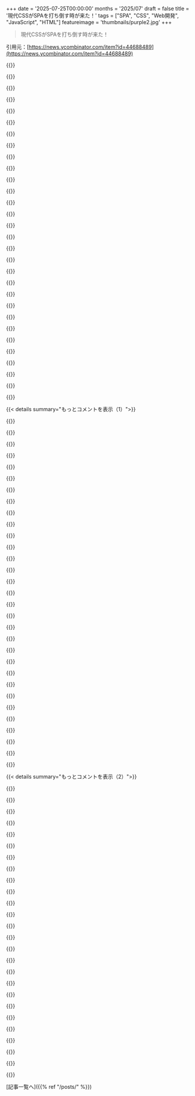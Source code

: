 +++
date = '2025-07-25T00:00:00'
months = '2025/07'
draft = false
title = '現代CSSがSPAを打ち倒す時が来た！'
tags = ["SPA", "CSS", "Web開発", "JavaScript", "HTML"]
featureimage = 'thumbnails/purple2.jpg'
+++

> 現代CSSがSPAを打ち倒す時が来た！

引用元：[https://news.ycombinator.com/item?id=44688489](https://news.ycombinator.com/item?id=44688489)




{{<matomeQuote body="SPAはユーザーが長時間アプリを使うときに本領を発揮するんだ。初回ロードは重いけど、その後の通信量はぐっと減らせる。スムーズな遷移は副産物だよ。記事が言う「ページ遷移のため」ってのはSPAの目的を誤解してる。もしそう誤解してたなら記事は正しいね。SPAはjQuery時代からあって、Reactで広まったけど、本来の強みは大量コードの初回読み込みとキャッシュで、長時間セッションでのネットワークトラフィック削減だよ。" userName="codingdave" createdAt="2025/07/25 21:43:36" color="#ff33a1">}}




{{<matomeQuote body="この記事、誤解だらけで手抜きだよ。この著者の他のJavaScript嫌いの記事も、雑なのにHacker Newsでめっちゃ高評価されてた。なんでこんなことになるんだ？１．JavaScriptアプリの複雑性で嫌な経験したから？２．JavaScript知らない開発者が慣れない作法にイライラしてるから？３．Reactとか出るずっと前からある、「フロントエンドは本当のプログラミングじゃない」って偏見があるから？" userName="jbreckmckye" createdAt="2025/07/26 09:11:08" color="#ff5733">}}




{{<matomeQuote body="SPAを誤解してて、間違った問題解決に使ってたなら、この記事は100%正しいって意見に同意だ。記事はイライラする内容だったね。著者はSEOコンサルで、たぶんマーケティングサイト中心に考えてるんだ。でも、実際のアプリはSPAでめちゃくちゃ恩恵を受けるよ。Google MapsをSPAなしで作るの想像してみてよ。ページ遷移をどんなにアニメーションさせても、体験は最悪になるはずだ！" userName="cheema33" createdAt="2025/07/26 03:00:01" color="#785bff">}}




{{<matomeQuote body="あんた、完全に的外れだよ、著者は正しい！現代のCSSは強力だし、HTMLこそがウェブコンテンツを届ける方法なんだ。Webフレームワークは全部、Webを本来の姿じゃないものにするための“ハック”でしかない。進化を知らない奴らは、悪い癖をベストプラクティスだと思い込んでるんだ。JavaScript野郎どもには、LaravelとかRuby/Railsを試してみるのをお勧めするよ。そしたらJavaScriptがいかにクソか気づいて、使うのを最小限にするだろうね。" userName="cleoxjefbjxis" createdAt="2025/07/26 10:57:08" color="">}}




{{<matomeQuote body="低帯域だったり不安定な接続（＋積極的なキャッシュ）ってのが、SPAが強い理由の一つだよ（SPAのAはApplicationって意味な）。十分な接続がある時にアプリのフロントエンド全体をキャッシュしちゃえば、その後のアプリ利用はすごく少ない帯域で済むんだ。" userName="TimTheTinker" createdAt="2025/07/25 21:54:09" color="#785bff">}}




{{<matomeQuote body="「ロード後のネットワークリクエストが超小さい」って例、どこかで見せてほしいね。HTML送るのとそんなに違う？俺が関わったSPAは大抵、ロード後も大量の重い呼び出しをしてて、最初から最終的なHTMLを送るよりずっと遅いんだ。それに、JSONがHTMLより魔法みたいに圧縮されるわけじゃない、HTMLだってすごくよく圧縮されるんだから。SPAがネットワーク的に良いって主張は、プロパガンダか迷信で、実際には全然そうじゃないよ。" userName="wild_egg" createdAt="2025/07/26 00:21:26" color="#38d3d3">}}




{{<matomeQuote body="SPAが人気の本当の理由は、JavaScriptが新しいVisual Basicみたいで、他に何も知らない開発者が山ほどいるからだよ。帯域幅最適化より、こういう労働市場の力がずっとデカいんだ。俺の証拠はシンプルで、今まで見たSPAアプリは全部、普通のHTMLより2桁も遅かった。実際、帯域幅の恩恵なんてほぼないね。理論上はそうかもしれないけど、俺が遭遇するアプリはみんな、データベースの半分を垂れ流して、JavaScriptコードで数バイトだけ拾ってるだけだよ。この議論の中に、それを推奨するコメントもあったね！<br>[1] 「ユーザーがカタログ全体をダウンロードする方がUXははるかに良い」: https://news.ycombinator.com/item?id=44688834<br>上位100サイトで帯域幅コストがデカいならSPA化もアリだけど、小さなプロジェクトが最初からSPAなのはバカげてる。ギガビットイーサネットの社内アプリとか、静的コンテンツまでSPAにしてるのは、マジで頭おかしいと思うね。" userName="jiggawatts" createdAt="2025/07/25 22:25:47" color="#38d3d3">}}




{{<matomeQuote body="素朴な疑問なんだけど、低帯域インターネットの場所ってどこにあるの？クルーズ船とか衛星インターネットの話をしてるの？" userName="wolpoli" createdAt="2025/07/26 03:40:26" color="">}}




{{<matomeQuote body="HTMLだとテンプレートとデータの両方を送らなきゃいけないけど、JSONならデータだけだから、全体の情報量は少なくなるね。少しは圧縮率も良いはずだけど、それを裏付けるデータは持ってないな。" userName="8n4vidtmkvmk" createdAt="2025/07/26 05:43:36" color="">}}




{{<matomeQuote body="Google MapsがMPAになったら最高なのにね。前の経路が保存されてるページに戻れるのって超便利じゃん？マジで素晴らしいと思うんだけど。" userName="danielscrubs" createdAt="2025/07/26 05:16:59" color="#785bff">}}




{{<matomeQuote body="プログラミングに“本当の”なんて無いよ。動物の意識論みたいで不毛。でも、フロントエンドが比較的簡単って常識が、今やタブーみたいになってるよね。ピックルボールとNFLに例えるなら、フロントエンドはピックルボール、バックエンドはNFLみたいなもんだよ。" userName="benreesman" createdAt="2025/07/26 15:43:30" color="#ff5733">}}




{{<matomeQuote body="これマジ？古いSPAってJavaアプリをブラウザで動かすやつだと思ってたんだけど。それってjQueryより全然昔だよね。(こんな質問に低評価つけるサイトってバカげてて好きだわ。)" userName="chaps" createdAt="2025/07/25 21:55:27" color="">}}




{{<matomeQuote body="“SPAは通常のHTMLより2桁遅い”って言うけど、それってそもそもSPAじゃないんじゃない？ FigmaやDiscordみたいなアプリを“通常のHTMLの方が速い”（あるいは可能）なんて言えるわけないじゃん。" userName="nemothekid" createdAt="2025/07/25 23:37:41" color="">}}




{{<matomeQuote body="記事に同意するよ。うちのアプリは6つのナビタブと3つのフォームで、特に凝ったインタラクションもないのにReactで開発してるんだ。昨日、RailsとReactで同じフィールドを追加したら、Railsが2分だったのに対し、Reactは52分もかかったよ。これはReact自体の問題じゃなくて、使われ方の問題だね。Reactのオーバーヘッドは俺たちのアプリには不要ってこと。" userName="j0rd72" createdAt="2025/07/26 14:04:49" color="#ff5c5c">}}




{{<matomeQuote body="Laravelは悪くないけど、Javaの影響を受けてて、型システムが貧弱なEnterprise J2EEみたいになることもある。一番興味深いのは、“JavaScriptの人たち”が技術的広さを持たず、悪いアイデアの沼にいるって決めつけられてる点。俺はいろんなことやってきたからわかるんだけど、どの分野にも“自分たちが一番まとも”って思い込んでるプログラマーがいるんだよね。" userName="jbreckmckye" createdAt="2025/07/26 11:15:58" color="#38d3d3">}}




{{<matomeQuote body="公平に見て、記事の筆者はSPAがルーティングだけだと思ってる節があるのは歪んだ見方だね。でも、多くのサイトはアプリじゃなくてサイトとして扱うべきだって指摘は正しいよ。" userName="Tokumei-no-hito" createdAt="2025/07/26 03:24:48" color="#ff5c5c">}}




{{<matomeQuote body="“JSじゃない開発者たちが、自分たちが全然理解できない慣行に戸惑い、イライラしてる”ことについてね。今の俺の説明はこんな感じだよ:「俺って賢いし、フロントエンド開発はシンプルに見える。なのに難しいって感じるなら、それはJavaScriptのせいなんだ！」" userName="wredcoll" createdAt="2025/07/26 14:48:04" color="">}}




{{<matomeQuote body="“jQueryスパゲッティの山”って言われちゃったけど、俺は昔からIIFEとかでコードを整理してたんだぜ。AngularJSは構造化されたフロントエンドアプリを目指した最大の試みで、Java開発者に人気だったな。モジュール化やDI、テスト可能性が魅力だった。昔はテストに否定的だったけど、BackboneからAngularJSへの移行でテストの重要性を痛感したよ。今ではAngularやJavaの冗長さに嫌気が差してるけどね。" userName="Cthulhu_" createdAt="2025/07/25 22:19:02" color="#ff5c5c">}}




{{<matomeQuote body="“統計がない”って言うなら、そのコメントは俺の“迷信”ってラベルに当てはまるな。俺の経験では、HTMLの方がUIに必要なものだけを送るから、データ量は少ないね。JSON APIは汎用性を持たせようとして、余計なデータを送ったり、リクエストの連鎖を起こしたりするんだ。大半のWebプロジェクトはFigmaやAutoCADじゃないから、シンプルなアプローチの方がずっと良い。" userName="wild_egg" createdAt="2025/07/26 21:35:36" color="#ff5c5c">}}




{{<matomeQuote body="筆者の意見に賛成だけど、全てのSPAをMPAにするのは難しいと思うな。ブラウザの機能を使えるなら使うべきって話。SPAの失敗は開発者の経験不足や性能軽視が原因だね。どんな技術にも問題はあって、Amazon、Airbnb、Google Maps、Google Searchの例みたいに、大事なのはどんな問題に取り組むかだよ。" userName="pyman" createdAt="2025/07/26 09:51:30" color="#785bff">}}




{{<matomeQuote body="君はリンク可能性や履歴と、MPAやSPAを混同してるね。<br>多くのウェブサイトには、単にセッションや状態に依存するページがあるだけだよ。" userName="pas" createdAt="2025/07/26 05:25:48" color="">}}




{{<matomeQuote body="SPAは複雑な状態が必要なアプリには便利だよ。常に避けられるものじゃないし、将来の要件が不透明な時に選ぶこともあるんだ。SPAsへの批判の多くはReactみたいな特定のフレームワークに対するものだと思う。僕はWeb Componentsでの開発体験が格段に優れてるって思うな。直接DOMを扱えて、高速で柔軟性も高い。Reactの人気で情報が suppressedされがちだけどね。" userName="jongjong" createdAt="2025/07/25 23:56:11" color="#45d325">}}




{{<matomeQuote body="初回ロードは確かに早いね。その後にテンプレートを再送する必要がないのがポイント。データは一つのリクエストにまとめられるし、HTMLと一緒にJSONを送ることもできるよ。" userName="8n4vidtmkvmk" createdAt="2025/07/26 22:13:44" color="">}}




{{<matomeQuote body="フロントエンドプログラミングは、ちょっとしたミスでアプリ全体が落ちないって意味では簡単だね。でも、数十年の経験から言うと、しっかりできたフロントエンドがバックエンドより概念的に簡単ってことはないよ。単に賭けてるものが低いだけさ。" userName="suzzer99" createdAt="2025/07/26 16:34:14" color="#ff33a1">}}




{{<matomeQuote body="チャットクライアントの話？あれは良いワーストケースだと思う。履歴を最新メッセージに絞り、ページ全体を定期的にリロードすればいいんじゃないかな。HTMLドキュメントがほぼ空だから、リロードは一瞬で終わるし、モダンCSSを使えば要素の順序も変えられるよ。新しい行は追加、古い行は削除。まだ試してないけど、初回ロードは100倍速くて、ページリロードもすごく頑丈になるはずだ。" userName="econ" createdAt="2025/07/26 00:42:59" color="#38d3d3">}}




{{<matomeQuote body="フロントエンドは、ハードウェアとかその抽象化に関する専門知識が少なくて済むから、簡単だっていう議論じゃないかな。データベースやカーネルが作れる人なら、ある程度の学習時間でフロントエンドの仕事もできるだろうけど、普通は逆は無理だね。" userName="gmadsen" createdAt="2025/07/26 17:07:10" color="">}}




{{<matomeQuote body="jQueryがいつもスパゲッティと結びつけられるのにはうんざりだよ。どんなチューリング完全なシステムだって、下手なプログラマーが使えばスパゲッティになるし、上手な人が使えばシンプルで明確になるんだ。設計次第ってことだね。" userName="QuadrupleA" createdAt="2025/07/25 22:24:13" color="#ff33a1">}}




{{<matomeQuote body="Google MapsのiOSアプリって、状態を保持することすらできないんだよ。彼らが世界最悪のデベロッパーか、それがシンプルじゃないか、どっちかだね。正しいアーキテクチャなら無料で手に入るものが、SPAだとそうじゃないことが多い。SPAはユーザーからの評価があまり良くない印象だね。" userName="danielscrubs" createdAt="2025/07/26 08:40:09" color="#ff5733">}}




{{<matomeQuote body="基本的なサイトでもSPAを選ぶことが多いのは、いつ動的な機能を追加するかわからないからだよ。Viteテンプレートを使えばすぐに開発を始められるし、NetlifyやVercelでのデプロイも早い。後からルートや機能を追加する時もフレームワークのパターンに沿ってできるから安心だね。MPAだと、後で複雑な共有データやUXをページロードで中断させたくないってなると、後悔するよ。低帯域幅でのモバイルデバイスは例外だけど、それがどれほど重要なのかは疑問だね。" userName="docmars" createdAt="2025/07/26 13:42:16" color="#785bff">}}




{{<matomeQuote body="CI/CDで毎日デプロイするなら、JSバンドルの再構築でキャッシュは意味ないよ。もうHTTP/2の時代だし、大きなJSバンドルをまとめて送るのは時代遅れ。今のブラウザやサーバーの能力をSPAが使いこなせてないってことだね。" userName="matt_s" createdAt="2025/07/25 22:42:46" color="#ff5c5c">}}




{{< details summary="もっとコメントを表示（1）">}}

{{<matomeQuote body="ごちゃごちゃしたjQueryモジュールがSPAに本当に役立ったのか、俺は疑問だな。試した人はいたけど、SPAの時代はBackbone.jsから始まったと思うよ。" userName="buffalobuffalo" createdAt="2025/07/25 21:53:53" color="">}}




{{<matomeQuote body="SPAの良さは、ユーザーの操作をクライアント側で完結させてサーバーの負荷を減らすこと。例えば、オンラインショップでフィルター変更のたびにリロードが必要なのはマジで不満だよ。全カタログをダウンロードして、クライアントでフィルタリングできれば最高。データは商品写真一枚分より小さいくらいに効率化できるしね。2005年からそういうアプリ作ってるけど、なんで普及しないんだろう？" userName="zeroq" createdAt="2025/07/25 21:42:40" color="#45d325">}}




{{<matomeQuote body="フルリロードの何が嫌かって、サイトの効率の悪さだよ。データは数KBなのに、ページは100MBもダウンロードさせて、ブラウザは1GBもRAM食うとかマジで勘弁。Hacker Newsはリロードばっかだけど、俺の2008年のノートPCでも全然余裕。でもDoorDashは同じPCでリスト表示に30秒もかかるし、ダブルダッシュのカウントダウン中に注文なんて無理。ほとんどフルリロードじゃないのにね。" userName="da_chicken" createdAt="2025/07/25 21:53:44" color="#785bff">}}




{{<matomeQuote body="Gmailは読み込みに3秒かかるよ。あとHacker Newsはウェブサイトであって、アプリじゃないからね。" userName="dzhiurgis" createdAt="2025/07/25 22:16:44" color="">}}




{{<matomeQuote body="HTMXとかの技術って、今のSPAが抱える多くの問題を解決してくれるよな。SPAだとフロントとバックで2つのアプリを作るみたいになっちゃう。俺はサーバー側で大部分を構築して、クライアントにはちょっとしたインタラクティブ性（表示・非表示とか）を追加する方が好きだな。でも、SPAにもまだ使いどころはあると思うけどね。" userName="throwaway7783" createdAt="2025/07/25 21:46:55" color="#ff5733">}}




{{<matomeQuote body="Hacker Newsがアプリじゃないって、どういう意味？コンテンツは全部ユーザーが作ったやつだし、全部インタラクティブじゃん。何が違うのか教えてくれよ？" userName="xyzsparetimexyz" createdAt="2025/07/26 09:30:41" color="">}}




{{<matomeQuote body="HTMXって、クライアント側のJavaScriptで処理するのとは逆だよ。サーバーへの通信がもっと増えるんだ。" userName="naet" createdAt="2025/07/26 01:30:35" color="">}}




{{<matomeQuote body="ほとんどのSPAで、ブラウザの戻るボタンを押すとページのトップに戻っちゃうし、アプリから離れてまた戻るのがうまくいかないんだよね。マルチページSPAを快適に作るのって、めちゃくちゃ難しいんだよ。" userName="ec109685" createdAt="2025/07/25 22:14:05" color="#785bff">}}




{{<matomeQuote body="シフトキーを押しながらリンクを新しいタブで開くって、よくある行動だよね。マルチページアプリなら何もしなくていいけど、SPAだとその機能を自分で管理しなきゃいけない。リンクじゃなくて選択入力でしかカテゴリにアクセスできないなら、UXもそこまで良くないしね。これは大事な反論だと思うんだ。" userName="mirkodrummer" createdAt="2025/07/25 23:39:11" color="#38d3d3">}}




{{<matomeQuote body="スクロール位置については考えたことなかったわ（最近作ったSPAは大丈夫だと思うけど）。どうやって解決してるの？" userName="dzhiurgis" createdAt="2025/07/25 22:19:39" color="">}}




{{<matomeQuote body="ほとんどの時間はコンテンツ消費（HTMLドキュメントの閲覧）に費やされてて、インタラクション（たった2つの簡単な操作）じゃないんだよね。" userName="dzhiurgis" createdAt="2025/07/26 11:11:08" color="">}}




{{<matomeQuote body="SPAは軽くて速くできるんだ。ReactとかPreactみたいな技術は問題ない。SPAが重くなるのは技術のせいじゃなくて、最適化の意識が低いからだよ。昔の重いサイトもSPA関係なくあったし、軽快なページも昔から作れたんだからね。結局は、なんでも詰め込んで早く出そうとする安易な考えが原因なんだ。" userName="nine_k" createdAt="2025/07/25 22:08:07" color="#45d325">}}




{{<matomeQuote body="一般的に、企業はカタログ全部をダウンロードしてほしくないんだ。競合に簡単に分析されちゃうのは困るからね。それに、もし本屋なら何十万冊もあるかもしれない。全部クライアントに転送するのは、帯域幅もメモリ使用量もかかるし、良い体験じゃないよ。" userName="crazygringo" createdAt="2025/07/25 23:22:44" color="#ff33a1">}}




{{<matomeQuote body="ドキュメント中心でフォーム駆動のウェブサイトは伝統的にアプリとは呼ばれないね。Wikipediaやウェブフォーラムもアプリじゃないよ。“アプリ”とは、インタラクションの主要部分がHTMLフォームでは実現できない、JSなどのクライアントサイドコードで動くものを指すんだ。" userName="layer8" createdAt="2025/07/26 13:23:52" color="#45d325">}}




{{<matomeQuote body="それ、弱い議論だよ。サイトにあるなら競合はクローラーでカタログ作れるし。データベースの全フィールドを送る必要もない。ユーザーがカテゴリ選んだら、クライアントがUIを構成できるメタデータを送って、残りはユーザー操作中にキャッシュすればいい。Barnes and Noblesは100万点の商品があるけど、表紙1枚30KBくらい。トップページ開くだけで12.1MBもダウンロードしてるんだぜ。" userName="zeroq" createdAt="2025/07/26 00:49:30" color="#38d3d3">}}




{{<matomeQuote body="「2000年頃の重くて遅いウェブサイトをよく覚えてるよ。SPAなんてなかったのに。ダイアルアップの時代でも軽くて速いページはあった」って話だけど、確かに軽くて速いページはあったけど、たまには写真も見たいでしょ。" userName="thaumasiotes" createdAt="2025/07/25 23:32:56" color="">}}




{{<matomeQuote body="SPAが新しいタブでリンクを開くみたいなブラウザ機能を壊すの、マジでイライラするんだよね。動いたとしても、JSをまた大量にリロードしなきゃいけなくて、めちゃくちゃ遅くなるし。だからLinearは本当に嫌いだわ。よく課題を別のタブで開くけど、毎回マジで最悪。タブでリンク開くだけでブラウザが数秒固まるんだから…。" userName="paffdragon" createdAt="2025/07/26 01:16:07" color="#38d3d3">}}




{{<matomeQuote body="HTMXの代替としてDatastarの方がいいと思うよ。特にServer-Sent Eventsじゃなくて普通のリクエストもできるようになったからね。Alpine.jsとHTMXを組み合わせる必要もなくなったし。" userName="aquariusDue" createdAt="2025/07/26 07:54:35" color="">}}




{{<matomeQuote body="俺はPHP/jQuery/bootstrapを独学でやってるんだけど、小さなSaaSを運営してるんだ。<br>ページのスクロール位置は、セッションデータクッキーに保存してて、戻った時にスクロール位置を確認して直してあげるようにしてるよ。<br>天才でも skilfulでもないけど、気にしたからやったんだ。" userName="throwawaylaptop" createdAt="2025/07/25 22:55:09" color="#ff33a1">}}




{{<matomeQuote body="WikipediaもWebアプリの一種だよね。静的サイトをWebアプリに含めるなら、言葉の意味がなくなるって言われるけど、細かい区別で面倒な議論になるのを避けるための意図的な曖昧さだと思うよ。検索機能の有無で「リアルな」アプリかどうかなんて論争は無意味だよ。" userName="chuckadams" createdAt="2025/07/26 16:42:22" color="">}}




{{<matomeQuote body="このアプローチは多くのアプリで無理だよ。データ変更への対応や、全カタログを一括共有しないこと、データ量が多い場合、ディープリンク時に不要なデータをダウンロードする問題とか、実践ではうまくいかなかった。" userName="brulard" createdAt="2025/07/26 13:41:08" color="#38d3d3">}}




{{<matomeQuote body="1998年のGoogleは、AltaVistaやYahooよりめちゃくちゃ速くロードされたんだ。大きな写真もなかったし。家の33600電話接続でも職場のメガビット接続でも速さは歴然だったよ。バックエンドの速さも超重要なんだよね。" userName="nine_k" createdAt="2025/07/26 00:17:45" color="">}}




{{<matomeQuote body="スレッド移動と店舗移動、アップ投票とカート追加、支払いとコメント追加って、インタラクションのレベルはすごく似てると思うな。主な違いは画像の量だけど、2025年にはWebデザインやインターネットトラフィックの重要な要素じゃないよね。" userName="da_chicken" createdAt="2025/07/26 14:42:01" color="">}}




{{<matomeQuote body="それは君のユースケース向けに設計されてないんじゃないかな。ブラウザで動くけど、HTMLページのリンク集じゃないしね。WebブラウザもWeb開発も複雑なんだから、Linearをデスクトップアプリと考えて、今日のことは終わりにしたら？" userName="nevertoolate" createdAt="2025/07/26 19:51:13" color="">}}




{{<matomeQuote body="やめてくれ。オンラインストアがSPAのカタログだとゾッとするよ。閲覧してると変な状態になるし、戻るボタンや更新を押したり、リンクを誰かに送ろうとすると、ランダムな場所にリセットされちゃうんだ。" userName="Zanfa" createdAt="2025/07/26 06:27:05" color="#45d325">}}




{{<matomeQuote body="SPAはユーザーの体験をクライアントで完結させ、サーバー負担を減らすって言うけど、私はそんなこと望まないね。SPAはバックボタンを壊し、アクセシビリティを無視、注意を操り、セキュリティリスクに晒す。ブラウザ標準機能を半端に実装する努力は、サイト所有者の都合のためだろ。シンプルなHTMLとCSSのサイトこそ、ユーザーに優しくて、ブラウザで自由に設定できるんだよ。" userName="kerkeslager" createdAt="2025/07/26 16:15:45" color="#785bff">}}




{{<matomeQuote body="うん、SPAもシンプルなユーザーの状態はURLに保存すべきだね。" userName="lblume" createdAt="2025/07/26 15:57:37" color="">}}




{{<matomeQuote body="まさにそれが議論されてるんだよ。HNもSPAとして作られてたら、アプリって見なされてただろうね。" userName="MYEUHD" createdAt="2025/07/26 15:10:40" color="">}}




{{<matomeQuote body="カタログ全体をダウンロードして、クライアントでフィルターかける方がUXは格段にいいよ。サーバーには決済まで触らない。私たちchubic.comもそうしてるんだ。以前はAPIで在庫データ取ってて、ローディングバーとかAPIが使えない問題があったけど、今じゃ単一のJSONをプリロードしてるから、全部解決してレスポンスも瞬時になったよ。https://chubic.com" userName="SenHeng" createdAt="2025/07/26 10:26:26" color="#ff33a1">}}




{{<matomeQuote body="俺の仕事の目的は生産性を上げることなんだ。もしそのために設計されてないなら、何のためのものか分からないよ。チームチャットでもよく話題になるんだけど、リソースを食いまくるし、メモリ使用量は異常に高いし、ブラウザのユーティリティは悪いし、構文ハイライトはランダムな言語選ぶし…。君のデスクトップアプリの使い方には合ってるんだろうけど、これを制限や設計の悪さだと感じる人もいるんだ。Web開発は複雑だけど、良いWebアプリと悪いWebアプリがあるって認めることも大事だよ。俺の経験から言っても（チームでも共有されてるけど）、LinearはWebを悪くしてる肥大化したWebアプリの例だと思うから、上で持ち出したんだ。ちなみに、俺が返信してた親コメントはリンクを新しいタブで開く問題について話してたんだけど、君の「開くな、デスクトップアプリみたいに使え」って答えは、まさに一部のWebアプリが抱えてる問題なんだよ。" userName="paffdragon" createdAt="2025/07/27 10:50:49" color="#ff5c5c">}}

{{</details>}}




{{< details summary="もっとコメントを表示（2）">}}

{{<matomeQuote body="君のその用語の定義は、一般的な使い方と合ってないよ。" userName="layer8" createdAt="2025/07/26 23:26:47" color="">}}




{{<matomeQuote body="htmxはサーバーへのラウンドトリップをそんなに増やす必要ないんだ。フロントエンドのスクリプトはhtmxと完全に互換性があるからね: https://hypermedia.systems/client-side-scripting/<br>それに＜details＞みたいなネイティブなHTML機能も使えるんだ。htmxを使えば、ハイパーメディアモデルではUIのコンテンツを一気に提供するよう促されるから、バラバラでうるさいJSONリクエストを連発するよりも、サーバーへのトリップ数を減らせることが多いんだよ。" userName="recursivedoubts" createdAt="2025/07/26 15:38:24" color="#785bff">}}




{{<matomeQuote body="この記事のSEOコンサルタントの筆者は、どこの世界に住んでるんだか。筆者はNext.jsとNuxt.jsを自分の提唱に反するフレームワークの例として出してるけど、それは完全に間違ってるよ。<br>1. Next.jsは欧米で大勝利したんだ、本当に大勝利。みんな新しいReactアプリって言う時、無意識のうちにNext.jsのことだと思ってるし、VueだとNuxt.jsがデフォルトの勝者で、Nuxt.jsはVue版のNext.jsだよ。つまり、みんな反射的にNext.jsとMPAを戦略として選んでるんだ。もし極端に傾いた振り子を修正したいなら、SPAを試せって言うべきだよ。ここ8年間はMPAを熱心に推し進めてきたんだから。Facebookのドキュメントでさえ、Create React Appを完全に非推奨にしてNext.jsを真っ直ぐ指してる。これはFacebookがNext.jsに戦いを譲ったってことだね。<br>2. みんなNext.jsの複雑さに文句言う時、それは最先端のMPA戦略の難しさに文句言ってるんだ。これは毎年進化してるからね。一方、SPAの話はもう何年、いや10年近くも時が止まってるんじゃないかな？<br>3. MPAをやるのはSPAよりも厳密に難しいんだ。サーバーとクライアントの区別をずっと密接に観察しなきゃいけないし、同じページでもサーバーレンダリングとクライアントレンダリングで真っ二つに分かれることがあるからね。<br>4. もしSPAを書いてて、MPAみたいにユーザーが辿り着くエンドポイントでデータをロードしたいなら、それは自己責任だよ、メリットとコストを全部含めてね。データを予測してロードすれば、クライアント側のナビゲーションはほぼ一瞬にできるしね。<br>5. 魅力的なSEO対策されたフロントエンドのプロパティごとに、それを裏で支える内部アプリやダッシュボードを持つチームが山ほどあるんだ。多くのReact開発者がそこで働いてるんだよ。アプリの最初の“フレーム”を完璧にしたいからって、不必要な負担を背負い込むのはやめとけよ。" userName="threatofrain" createdAt="2025/07/25 21:53:37" color="#ff5733">}}




{{<matomeQuote body="Next.jsがReactフレームワーク戦争にどう勝ったって言うんだ？必要ない複雑さ、Vercel以外での実行の難しさ、間違ったAPI変更とかのせいで、数年前からNext.jsからRemixやReact Router、もっと最近だとTanstack Startとかに移行してるのを見ないのか？<br>FacebookのドキュメントがNext.jsを指してるって言うけど、彼らはRemixとか他のも明確に言及してるから、それはかなり誤解を招くよ。" userName="brulard" createdAt="2025/07/26 13:50:59" color="#38d3d3">}}




{{<matomeQuote body="ええと、ダウンロード数、検索指標、GitHubのアクティビティ、ソーシャルメディアの盛り上がり、あるいは求人とか、どう見るかを知ってるはずだろ？人気度で勝者がいるかどうかを調べたいなら、自分の目で確かめるのが十分だと思うけどな。<br>誤解を招かないように言うと、Microsoftが俺のソフトウェアコンサルタント会社と同じ議論の場に属してると思われたくなかったから、Remixの存在は持ち出さなかったんだ。<br>はっきり言っておくけど、俺は今Tanstack Startを使ってるよ。" userName="threatofrain" createdAt="2025/07/26 17:01:53" color="">}}




{{<matomeQuote body="君の論理だと、PHPとJavaがプログラミング言語戦争に勝ったことになるな。<br>それにGitHubのスター数（現在のトレンドじゃなくて、全体の利用状況の目安になるけど）によると、Next.jsはRemixの4倍もあるんだ。もし君のソフトウェアコンサルタント会社がMicrosoftの4分の1の規模なら、数兆ドル規模のビジネスってことだろ。たとえ数桁誇張してたとしても、それはそれでものすごく大きな成果だね、おめでとう。" userName="brulard" createdAt="2025/07/26 20:39:17" color="#ff5c5c">}}




{{<matomeQuote body="https://npmtrends.com/next-vs-nuxt-vs-remix<br>この推移も見てみろよ。おいおい、どう思う？<br>俺がTanstack Startみたいなのを選ぶ時、これがベータ版ソフトウェアで、初期の賭けだってことはすごくはっきり認識してるんだ。エコシステムで「勝者」を語る時、Tanstackは持ち出さないし、Remixも絶対に持ち出さない。人々に彼らがエコシステムの勝者と同じ議論の場にいると思わせたくないからね。" userName="threatofrain" createdAt="2025/07/26 20:41:50" color="#ff5c5c">}}




{{<matomeQuote body="君の情報は古いよ。俺がちょっとチャートを直させてくれ。<br>https://npmtrends.com/next-vs-nuxt-vs-react-router-vs-remix<br>Remixはもう存在しないんだ、全部React Routerに移行したからね。React Router v7がRemix v3になるはずだったんだよ。" userName="brulard" createdAt="2025/07/26 21:56:32" color="#ff33a1">}}




{{<matomeQuote body="たしかに、ある時期にはフレームワークがスタートアップとして注目されて、人気のルーター（React Router）を持つことが、少なくとも勝つための十分なアドバンテージになると示唆されてたね。<br>それからShopifyがRemixを買収したけど、たぶんHydrogenに対抗するためだったんだろうな。ShopifyはReact Routerを買ったんじゃなくて、Remixだけだった。そして君が言うように、Remixは今引退すると。俺のRemixアプリも、アップグレードの苦痛にうんざりして書き直したよ。<br>でも、これってShopifyが諦めて手を引いたって話だと思う？それともShopifyがReact Router経由で賭けを実現したって話だと思う？" userName="threatofrain" createdAt="2025/07/26 23:35:45" color="#45d325">}}




{{<matomeQuote body="このSEOコンサルタントの著者がどんな世界に住んでるか知らないわ。ブログを見たら、１．超高頻度更新、２．AI画像だらけ、３．変な文章や編集ミスがある。この記事はAIが書いたってほぼ確信してるね。完全にAIじゃなくても、著者が手直ししたんだろうけど、私たちはほぼ合成コンテンツについて議論してるんだと思う。" userName="jbreckmckye" createdAt="2025/07/27 08:53:59" color="">}}




{{<matomeQuote body="戦争があったって？初耳だわ。Next.jsが勝ったなんて、Reactが勝ったって言うのと同じだよ。誰も勝ってないし、みんな群衆が評価したと思ったものに飛びついただけ。盲人が盲人を導けるわけないだろ。Angularとかフレームワーク使わない奴らは「何言ってんだこいつら？」って思ってるよ。FacebookのドキュメントですらNext.jsを指してるし、スタートアップとシリコンバレーは互いを持ち上げてる（アフィリエイトみたいなもん）。どれも意味ないね。Next.jsはたぶんゴミフレームワークだけど、みんなの仕事の糧だから。自分の履歴書が自分自身を定義してるんだから、そんなもの消すのは難しいよね。" userName="ivape" createdAt="2025/07/25 22:12:10" color="#45d325">}}




{{<matomeQuote body="一人で仕事してないなら、ぶっちゃけ戦争みたいなもんだよ。何かを使わされることになるからね。俺もバックエンド専門だったけど、試しに一人でWebプロジェクトをいくつかやってみた時、Reactを選んだんだ。だって一番筋が通ってたからさ。コードが言ってる通りにページが動くんだもん。他のも試した後だったけどね。今じゃたまにAngularを使わなきゃならないんだけど、ボイラープレート地獄だわ。テンプレート使わなくても、ボタン一つ追加するのに30個もクラスやファイルを編集しなきゃいけないんだぜ。職場の研修で、講師ですらボタン追加で混乱してたし。Google以外で誰がこんなもん使うんだ？まさかGoogleも使ってないとか？" userName="frollogaston" createdAt="2025/07/26 02:58:02" color="#45d325">}}




{{<matomeQuote body="フレームワークの世界では、JavaScript内のHTMLがHTML内のJavaScriptより優れてるのは明らかだよね。Angularはマジでひどい。WebフレームワークのJavaだよ。エンタープライズ（tm）になりたいならどうぞって感じ。誰も触りたがらないから、これを使うとみんな仕事が安泰になるって信じてるよ。" userName="Tokumei-no-hito" createdAt="2025/07/26 04:25:03" color="#785bff">}}




{{<matomeQuote body="お前らがAngularのボタンで何やってんのか、それかAngularJS以降見てないのか知らないけどさ（俺はAngularJS使ったことないから知らん）。Angularにボタン追加するのは、テンプレートに`＜button＞`を追加するだけだよ。Angular Materialを使いたいなら、コンポーネントのコードファイルにインポートを１つ追加して、そのテンプレートの`＜button＞`要素に属性を１つ追加するだけだぜ。<br><br>  import {MatButtonModule} from ’@angular/material/button’;<br><br>  ＜button matButton (click)=”onClick()”＞Click me!＜/button＞<br><br>それだけ。もしお前の講師がこれやって混乱したって言うなら、たぶんそいつが無能だからだろ。こんなに冗長で複雑だなんて変な印象を持ったのもそれが原因かもな。せめてドキュメントかチュートリアルくらい見てから、そんな嘘広めるなよ。" userName="Anamon" createdAt="2025/07/29 11:11:22" color="#38d3d3">}}




{{<matomeQuote body="いや、これはFacebookが戦いに譲歩したんだよ。彼らは絶対こんなことしたくなかったのに。CRAを放棄したのは、ソーシャルメディアの有名人たちがCRAをクソだと言いまくったからさ。Dan Abramovは、CRAを擁護する長文の思慮深いエッセイを書いた後、たった一日で完全な180度転換をせざるを得なかったんだ。" userName="threatofrain" createdAt="2025/07/25 22:16:13" color="#785bff">}}




{{<matomeQuote body="戦争だの、バトルだの、SNSのパーソナリティだの…あまり老害じみたことを言いたくはないけど、これらのフレームワークはただのツールだよ。それ以上のものではないんだ。なんで誰もがそれに感情的にのめり込むのか理解できないね。プロジェクトを始める時は、どのフレームワークが最近戦争に勝ったかじゃなくて、自分のプロジェクトに一番合うものを見極めるのが正しい動きだよ。俺はReactが必要ないサイトで乱用されてるのをよく見るから、嫌いになってきたね。もちろん必要なプロジェクトもたくさんあるけど、それが普遍的ってわけじゃない。" userName="afavour" createdAt="2025/07/25 22:43:30" color="#45d325">}}




{{<matomeQuote body="「なんで誰もがそれに感情的にのめり込むのか理解できない」って？それは簡単だよ。金銭的に投資してるからさ。フレームワークそのものに取り組んでる開発者や、ライブラリ＼プラグイン＼UIテーマを作ってる奴らにとっては明らかだけど、これらのフレームワークを使ってものを作ってる“普通の”開発者にも当てはまると思う。彼らはこれらのフレームワークを知ってるし、それを使える。そこに到達するまでに時間を投資してるんだ。おそらく、これらのフレームワークを知ってるからこそ、少なくともいくらか稼げてもいるだろう。感情的な愛着は経済的な愛着に続くもので、そうなるとたくさんの合理化が生まれるんだよ。" userName="luckylion" createdAt="2025/07/26 11:21:17" color="#ff5c5c">}}




{{<matomeQuote body="「なんで誰もがそれに感情的にのめり込むのか理解できない」ってのは、まあそうだろうけど、実際にみんなそうしてるのは観察できるよね？だから、「戦争」とか「バトル」とか「SNSのパーソナリティ」っていうのは、これらのツールを巡って起こってる社会活動を説明するのに、妥当な物語になるってことだね。" userName="bryanrasmussen" createdAt="2025/07/25 23:50:06" color="">}}




{{<matomeQuote body="戦いや勝ち負けとか、SNSの影響は無視していいよ。フレームワークは単なるツールだってことにしよう。ツールとして、人気みたいなメタな事実も冷静に考えられるはず。人気は勝ち負けじゃなくて、マインドシェアやキャリアのチャンスを予測する数字としてね。そういう意味では、最適なツール選びには人気も考慮すべきだ。だって、チームがすでに知ってるツールが一番なんだからさ。" userName="threatofrain" createdAt="2025/07/27 00:02:00" color="#38d3d3">}}




{{<matomeQuote body="お前、自分の小さな宇宙に閉じこもってるな。Reactをディスるソーシャルメディアのセレブリティ？そんな世界、俺は知りたくもないね。「Reactをディスるセレブリティ見た？」って、誰だよ！？どんな開発者セレブリティのことだよ、俺はどんな世界を見落としてたんだ？<br>まあ、結局いつもの「SPAなんてクソ、HTMLに戻ろう」ってPunching bag投稿がHNに来るの、嫌いじゃないけどね。いつも同じ議論の繰り返しだ。" userName="ivape" createdAt="2025/07/25 22:17:59" color="">}}




{{<matomeQuote body="SPAのポイントはページ遷移なんかじゃなかった。良いページ遷移をする主要なSPAなんて一つも思いつかないし、Next.jsではほとんど不可能だよ。SPAの良い理由は二つ。一つは、どうせインタラクティブなアプリが必要なこと。二つ目は、ページの構造を先にロードして、その後のデータロードを速くすること。BasecampはSPAじゃないけど、SPAのパフォーマンスには及ばない。俺もウェブがもっとウェブらしくなってほしいとは思うけど、SPAのパフォーマンスはHTMLだけではまだ出せないよ。" userName="markbao" createdAt="2025/07/25 22:13:20" color="#785bff">}}




{{<matomeQuote body="三つ目はAPIだ。もしiOSやAndroidアプリ用、あるいは開発者向けのクライアント向けAPIがすでにあるなら、SPAはバックエンドに繋ぐもう一つのアプリに過ぎない。" userName="causal" createdAt="2025/07/26 03:04:34" color="#45d325">}}




{{<matomeQuote body="BasecampがSPAにパフォーマンスで勝てないって？<br>マジか？俺は使い始めたばかりだけど、速いと感じるよ。ほとんどのSPAは遅いし、実際のブラウザの動きをまねできないようなバグも多いじゃん。" userName="gizzlon" createdAt="2025/07/27 19:25:43" color="">}}




{{<matomeQuote body="細かい訂正だけど、Next.jsはSPAじゃないよ。理論的にはNext.jsを使ってSPAを書くことはできるけど、デフォルトでは積極的にプリフェッチするMPAなんだ。" userName="pas" createdAt="2025/07/26 05:34:32" color="#ff5733">}}




{{<matomeQuote body="コメントには反対意見が多いけど、俺はマルチページサイトよりSPAサイトを楽しめたことないな。初期ロードは遅いし、ページスクロールは不自然でギクシャクしてる（ネイティブアプリとは正反対）。<br>あと、最近銀行の古いサイトが新しいSPAになったんだけど、完全に使い物にならない。情報が時間通りにロードされなくて、ほとんどのフォームが空白なんだ。SPAだから「戻る」もできないし。ログアウトしてログインし直すしかない。大金を扱ってると、ちょっと怖いよ。良いSPAサイトは思い出せないから、全部なくなってほしいね。" userName="nromiun" createdAt="2025/07/26 06:55:10" color="#ff5733">}}

{{</details>}}



[記事一覧へ]({{% ref "/posts/" %}})
